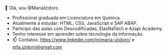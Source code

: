 👋 Olá, sou @MariaIzidoro
   -  Profissional graduada em Licenciatura em Química.
   - Atualmente a estudar: HTML, CSS, JavaScript e SAP ABAP.
   - Participo das aulas com Descodificadas, ElasNaTech e Azapi Academy.
   - Tenho interesse em aprender sobre tecnologia da informação.
   - 📫 Contatos: https://www.linkedin.com/in/maria-izidoro/ e mfa.izidoro@gmail.com 



<!---
MariaIzidoro/MariaIzidoro is a ✨ special ✨ repository because its `README.md` (this file) appears on your GitHub profile.
You can click the Preview link to take a look at your changes.
--->
